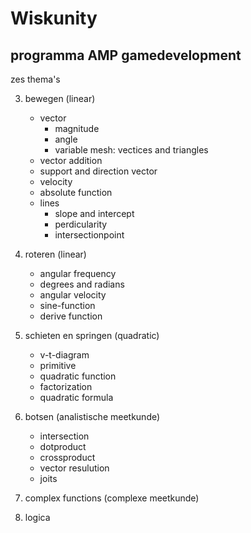 # Wiskunity

##  programma AMP gamedevelopment

zes thema's

3. bewegen (linear)
    * vector
        * magnitude
        * angle
        * variable mesh: vectices and triangles
    * vector addition
    * support and direction vector
    * velocity
    * absolute function
    * lines
        * slope and intercept
        * perdicularity
        * intersectionpoint
4. roteren (linear)
    * angular frequency
    * degrees and radians
    * angular velocity
    * sine-function
    * derive function

5. schieten en springen (quadratic)
    * v-t-diagram
    * primitive
    * quadratic function
    * factorization
    * quadratic formula
6. botsen (analistische meetkunde)
    * intersection
    * dotproduct
    * crossproduct
    * vector resulution
    * joits
7. complex functions (complexe meetkunde)
8. logica
